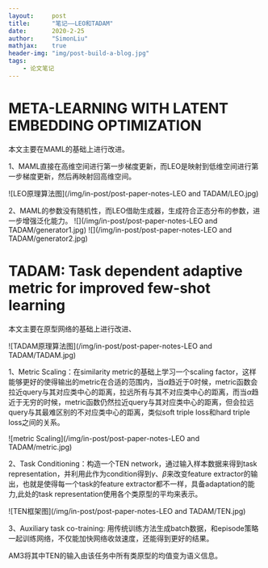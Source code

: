 ```yaml
---
layout:     post
title:      "笔记——LEO和TADAM"
date:       2020-2-25
author:     "SimonLiu"
mathjax:    true
header-img: "img/post-build-a-blog.jpg"
tags:
    - 论文笔记
---
```


# META-LEARNING WITH LATENT EMBEDDING OPTIMIZATION
本文主要在MAML的基础上进行改进。

1、MAML直接在高维空间进行第一步梯度更新，而LEO是映射到低维空间进行第一步梯度更新，然后再映射回高维空间。


![LEO原理算法图](/img/in-post/post-paper-notes-LEO and TADAM/LEO.jpg)

2、MAML的参数没有随机性，而LEO借助生成器，生成符合正态分布的参数，进一步增强泛化能力。
![](/img/in-post/post-paper-notes-LEO and TADAM/generator1.jpg)
![](/img/in-post/post-paper-notes-LEO and TADAM/generator2.jpg)

# TADAM: Task dependent adaptive metric for improved few-shot learning
本文主要在原型网络的基础上进行改进、

![TADAM原理算法图](/img/in-post/post-paper-notes-LEO and TADAM/TADAM.jpg)


1、Metric Scaling：在similarity metric的基础上学习一个scaling factor，这样能够更好的使得输出的metric在合适的范围内，当$\alpha$趋近于0时候，metric函数会拉近query与其对应类中心的距离，拉远所有与其不对应类中心的距离，而当$\alpha$趋近于无穷的时候，metric函数仍然拉近query与其对应类中心的距离，但会拉远query与其最难区别的不对应类中心的距离，类似soft triple loss和hard triple loss之间的关系。

![metric Scaling](/img/in-post/post-paper-notes-LEO and TADAM/metric.jpg)

2、Task Conditioning：构造一个TEN network，通过输入样本数据来得到task representation，并利用此作为condition得到$\gamma$、$\beta$来改变feature extractor的输出，也就是使得每一个task的feature extractor都不一样，具备adaptation的能力,此处的task representation使用各个类原型的平均来表示。

![TEN框架图](/img/in-post/post-paper-notes-LEO and TADAM/TEN.jpg)

3、Auxiliary task co-training: 用传统训练方法生成batch数据，和episode策略一起训练网络，不仅能加快网络收敛速度，还能得到更好的结果。

AM3将其中TEN的输入由该任务中所有类原型的均值变为语义信息。

